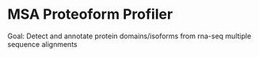 # MSA Proteoform Profiler

Goal: Detect and annotate protein domains/isoforms from rna-seq multiple sequence alignments

